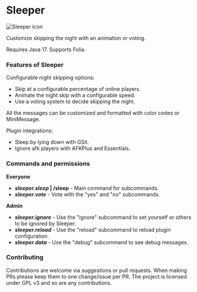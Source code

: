 # Sleeper

![Sleeper icon](Assets/icon.png)

Customize skipping the night with an animation or voting.

Requires Java 17. Supports Folia.

### Features of Sleeper

Configurable night skipping options:

- Skip at a configurable percentage of online players.
- Animate the night skip with a configurable speed.
- Use a voting system to decide skipping the night.

All the messages can be customized and formatted with color codes or MiniMessage.

Plugin integrations:
- Sleep by lying down with GSit.
- Ignore afk players with AFKPlus and Essentials.

### Commands and permissions

**Everyone**

- ***sleeper.sleep* | /sleep** - Main command for subcommands.
- ***sleeper.vote*** - Vote with the "yes" and "no" subcommands.

**Admin**

- ***sleeper.ignore*** - Use the "ignore" subcommand to set yourself or others to be ignored by Sleeper.
- ***sleeper.reload*** - Use the "reload" subcommand to reload plugin configuration.
- ***sleeper.data*** - Use the "debug" subcommand to see debug messages.

### Contributing

Contributions are welcome via suggestions or pull requests. When making PRs please keep them to one change/issue per PR.
The project is licensed under GPL v3 and so are any contributions.
